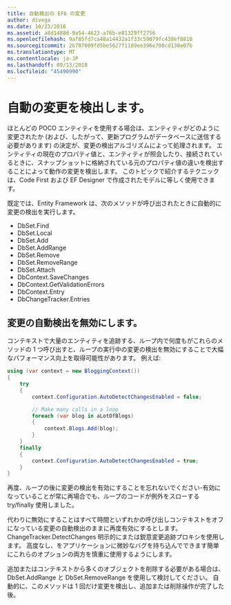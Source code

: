 ```yaml
---
title: 自動検出の EF6 の変更
author: divega
ms.date: 10/23/2016
ms.assetid: a8d1488d-9a54-4623-a76b-e81329ff2756
ms.openlocfilehash: 9af85fd7ca48a14432a1f33c59079fc438ef8810
ms.sourcegitcommit: 2b787009fd5be5627f1189ee396e708cd130e07b
ms.translationtype: MT
ms.contentlocale: ja-JP
ms.lasthandoff: 09/13/2018
ms.locfileid: "45490990"
---
```

# <a name="automatic-detect-changes"></a>自動の変更を検出します。
ほとんどの POCO エンティティを使用する場合は、エンティティがどのように変更されたか (および、したがって、更新プログラムがデータベースに送信する必要があります) の決定が、変更の検出アルゴリズムによって処理されます。 エンティティの現在のプロパティ値と、エンティティが照会したり、接続されているときに、スナップショットに格納されている元のプロパティ値の違いを検出することによって動作の変更を検出します。 このトピックで紹介するテクニックは、Code First および EF Designer で作成されたモデルに等しく使用できます。  

既定では、Entity Framework は、次のメソッドが呼び出されたときに自動的に変更の検出を実行します。  

- DbSet.Find  
- DbSet.Local  
- DbSet.Add  
- DbSet.AddRange
- DbSet.Remove  
- DbSet.RemoveRange
- DbSet.Attach  
- DbContext.SaveChanges  
- DbContext.GetValidationErrors  
- DbContext.Entry  
- DbChangeTracker.Entries  

## <a name="disabling-automatic-detection-of-changes"></a>変更の自動検出を無効にします。  

コンテキストで大量のエンティティを追跡する、ループ内で何度もがこれらのメソッドの 1 つ呼び出すと、ループの実行中の変更の検出を無効にすることで大幅なパフォーマンス向上を取得可能性があります。 例えば:  

``` csharp
using (var context = new BloggingContext())
{
    try
    {
        context.Configuration.AutoDetectChangesEnabled = false;

        // Make many calls in a loop
        foreach (var blog in aLotOfBlogs)
        {
            context.Blogs.Add(blog);
        }
    }
    finally
    {
        context.Configuration.AutoDetectChangesEnabled = true;
    }
}
```  

再度、ループの後に変更の検出を有効にすることを忘れないでください-有効になっていることが常に再場合でも、ループのコードが例外をスローする try/finally 使用しました。  

代わりに無効にすることはすべて時間といずれかの呼び出しコンテキストをオフになっている変更の自動検出のままに再度有効にするとします。ChangeTracker.DetectChanges 明示的にまたは鋭意変更追跡プロキシを使用します。 高度なし、をアプリケーションに微妙なバグを持ち込んでできます簡単にこれらのオプションの両方を慎重に使用するようにします。  

追加またはコンテキストから多くのオブジェクトを削除する必要がある場合は、DbSet.AddRange と DbSet.RemoveRange を使用して検討してください。 自動的に、このメソッドは 1 回だけ変更を検出し、追加または削除操作が完了した後。 
